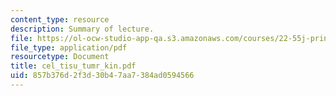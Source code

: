 ```yaml
---
content_type: resource
description: Summary of lecture.
file: https://ol-ocw-studio-app-qa.s3.amazonaws.com/courses/22-55j-principles-of-radiation-interactions-fall-2004/857b376d2f3d30b47aa7384ad0594566_cel_tisu_tumr_kin.pdf
file_type: application/pdf
resourcetype: Document
title: cel_tisu_tumr_kin.pdf
uid: 857b376d-2f3d-30b4-7aa7-384ad0594566
---
```

